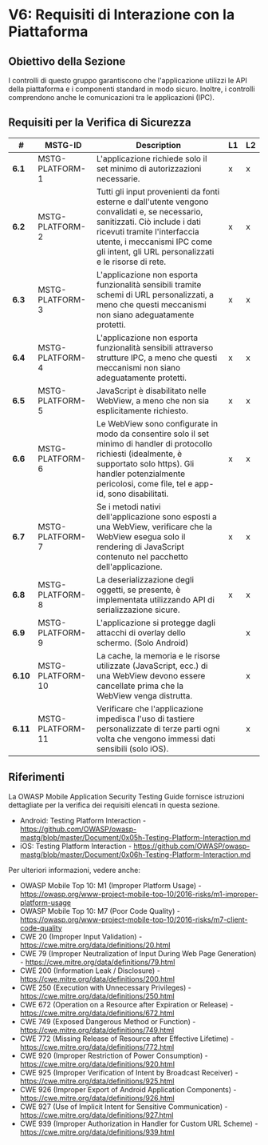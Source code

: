 # V6: Requisiti di Interazione con la Piattaforma

## Obiettivo della Sezione

I controlli di questo gruppo garantiscono che l'applicazione utilizzi le API della piattaforma e i componenti standard in modo sicuro. Inoltre, i controlli comprendono anche le comunicazioni tra le applicazioni (IPC).

## Requisiti per la Verifica di Sicurezza

| # | MSTG-ID | Description | L1 | L2 |
| -- | ---------- | ---------------------- | - | - |
| **6.1** | MSTG-PLATFORM-1 | L'applicazione richiede solo il set minimo di autorizzazioni necessarie. | x | x |
| **6.2** | MSTG-PLATFORM-2 | Tutti gli input provenienti da fonti esterne e dall'utente vengono convalidati e, se necessario, sanitizzati. Ciò include i dati ricevuti tramite l'interfaccia utente, i meccanismi IPC come gli intent, gli URL personalizzati e le risorse di rete. | x | x |
| **6.3** | MSTG-PLATFORM-3 | L'applicazione non esporta funzionalità sensibili tramite schemi di URL personalizzati, a meno che questi meccanismi non siano adeguatamente protetti. | x | x |
| **6.4** | MSTG-PLATFORM-4 | L'applicazione non esporta funzionalità sensibili attraverso strutture IPC, a meno che questi meccanismi non siano adeguatamente protetti. | x | x |
| **6.5** | MSTG-PLATFORM-5 | JavaScript è disabilitato nelle WebView, a meno che non sia esplicitamente richiesto. | x | x |
| **6.6** | MSTG-PLATFORM-6 | Le WebView sono configurate in modo da consentire solo il set minimo di handler di protocollo richiesti (idealmente, è supportato solo https). Gli handler potenzialmente pericolosi, come file, tel e app-id, sono disabilitati. | x | x |
| **6.7** | MSTG-PLATFORM-7 | Se i metodi nativi dell'applicazione sono esposti a una WebView, verificare che la WebView esegua solo il rendering di JavaScript contenuto nel pacchetto dell'applicazione. | x | x |
| **6.8** | MSTG-PLATFORM-8 | La deserializzazione degli oggetti, se presente, è implementata utilizzando API di serializzazione sicure. | x | x |
| **6.9** | MSTG-PLATFORM-9 | L'applicazione si protegge dagli attacchi di overlay dello schermo. (Solo Android) |  | x |
| **6.10** | MSTG-PLATFORM-10 | La cache, la memoria e le risorse utilizzate (JavaScript, ecc.) di una WebView devono essere cancellate prima che la WebView venga distrutta. |  | x |
| **6.11** | MSTG-PLATFORM-11 | Verificare che l'applicazione impedisca l'uso di tastiere personalizzate di terze parti ogni volta che vengono immessi dati sensibili (solo iOS). | | x |

## Riferimenti

La OWASP Mobile Application Security Testing Guide fornisce istruzioni dettagliate per la verifica dei requisiti elencati in questa sezione.

- Android: Testing Platform Interaction - <https://github.com/OWASP/owasp-mastg/blob/master/Document/0x05h-Testing-Platform-Interaction.md>
- iOS: Testing Platform Interaction - <https://github.com/OWASP/owasp-mastg/blob/master/Document/0x06h-Testing-Platform-Interaction.md>

Per ulteriori informazioni, vedere anche:

- OWASP Mobile Top 10: M1 (Improper Platform Usage) - <https://owasp.org/www-project-mobile-top-10/2016-risks/m1-improper-platform-usage>
- OWASP Mobile Top 10: M7 (Poor Code Quality) - <https://owasp.org/www-project-mobile-top-10/2016-risks/m7-client-code-quality>
- CWE 20 (Improper Input Validation) - <https://cwe.mitre.org/data/definitions/20.html>
- CWE 79 (Improper Neutralization of Input During Web Page Generation) - <https://cwe.mitre.org/data/definitions/79.html>
- CWE 200 (Information Leak / Disclosure) - <https://cwe.mitre.org/data/definitions/200.html>
- CWE 250 (Execution with Unnecessary Privileges) - <https://cwe.mitre.org/data/definitions/250.html>
- CWE 672 (Operation on a Resource after Expiration or Release) - <https://cwe.mitre.org/data/definitions/672.html>
- CWE 749 (Exposed Dangerous Method or Function) - <https://cwe.mitre.org/data/definitions/749.html>
- CWE 772 (Missing Release of Resource after Effective Lifetime) - <https://cwe.mitre.org/data/definitions/772.html>
- CWE 920 (Improper Restriction of Power Consumption) - <https://cwe.mitre.org/data/definitions/920.html>
- CWE 925 (Improper Verification of Intent by Broadcast Receiver) - <https://cwe.mitre.org/data/definitions/925.html>
- CWE 926 (Improper Export of Android Application Components) - <https://cwe.mitre.org/data/definitions/926.html>
- CWE 927 (Use of Implicit Intent for Sensitive Communication) - <https://cwe.mitre.org/data/definitions/927.html>
- CWE 939 (Improper Authorization in Handler for Custom URL Scheme) - <https://cwe.mitre.org/data/definitions/939.html>
